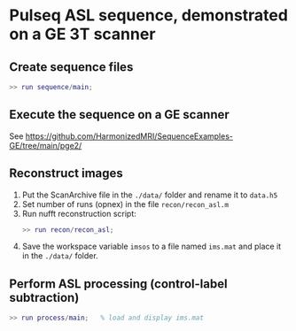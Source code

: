 # Pulseq ASL sequence, demonstrated on a GE 3T scanner

## Create sequence files

```matlab
>> run sequence/main;
```

## Execute the sequence on a GE scanner

See https://github.com/HarmonizedMRI/SequenceExamples-GE/tree/main/pge2/


## Reconstruct images

1. Put the ScanArchive file in the `./data/` folder and rename it to `data.h5`
2. Set number of runs (opnex) in the file `recon/recon_asl.m`
3. Run nufft reconstruction script:
   ```matlab
   >> run recon/recon_asl;
   ```
4. Save the workspace variable `imsos` to a file named `ims.mat` and place it in the `./data/` folder.


## Perform ASL processing (control-label subtraction)

```matlab
>> run process/main;   % load and display ims.mat
```
